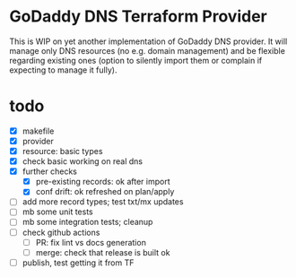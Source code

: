 # GoDaddy DNS Terraform Provider

This is WIP on yet another implementation of GoDaddy DNS provider.
It will manage only DNS resources (no e.g. domain management) and
be flexible regarding existing ones (option to silently import them
or complain if expecting to manage it fully).

# todo
- [X] makefile
- [x] provider
- [x] resource: basic types
- [x] check basic working on real dns
- [x] further checks
  - [x] pre-existing records: ok after import
  - [x] conf drift: ok refreshed on plan/apply
- [ ] add more record types; test txt/mx updates
- [ ] mb some unit tests
- [ ] mb some integration tests; cleanup
- [ ] check github actions
  - [ ] PR: fix lint vs docs generation
  - [ ] merge: check that release is built ok
- [ ] publish, test getting it from TF
